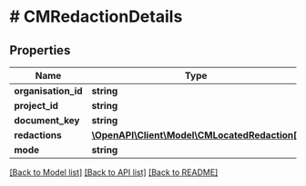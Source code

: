 # # CMRedactionDetails

## Properties

Name | Type | Description | Notes
------------ | ------------- | ------------- | -------------
**organisation_id** | **string** |  |
**project_id** | **string** |  |
**document_key** | **string** |  |
**redactions** | [**\OpenAPI\Client\Model\CMLocatedRedaction[]**](CMLocatedRedaction.md) |  |
**mode** | **string** |  |

[[Back to Model list]](../../README.md#models) [[Back to API list]](../../README.md#endpoints) [[Back to README]](../../README.md)
